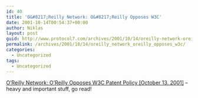 ```yaml
---
id: 40
title: 'O&#8217;Reilly Network: O&#8217;Reilly Opposes W3C'
date: 2001-10-14T00:54:37+00:00
author: Niklas
layout: post
guid: http://www.protocol7.com/archives/2001/10/14/oreilly-network-oreilly-opposes-w3c/
permalink: /archives/2001/10/14/oreilly_network_oreilly_opposes_w3c/
categories:
  - Uncategorized
tags:
  - Uncategorized
---
```

<div class='microid-3909614b84d280fe48b53e420d29c04887a1fc7d'>
  <p>
    <a href="http://www.oreillynet.com/cs/weblog/view/wlg/761">O&#8217;Reilly Network: O&#8217;Reilly Opposes W3C Patent Policy [October 13, 2001]</a> &#8211; heavy and important stuff, go read!
  </p>
</div>